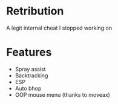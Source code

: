 # Retribution
A legit internal cheat I stopped working on

# Features
+ Spray assist
+ Backtracking
+ ESP
+ Auto bhop
+ OOP mouse menu (thanks to moveax)

